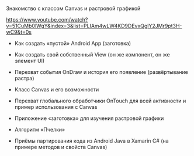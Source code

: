 Знакомство с классом Canvas и растровой графикой 

https://www.youtube.com/watch?v=51CuMb0lWgY&index=3&list=PLIAm4wLW4KD9DEvxQglY2JMr9pt3H-wC9&t=0s

- Как создать «пустой» Android App (заготовка) 

- Как создать свой собственный View (он же компонент, он же элемент UI) 

- Перехват события OnDraw и история его появление (развёртывание растра) 

- Класс Canvas и его возможности 

- Перехват глобального обработчики OnTouch для всей активности и пример использования с Canvas 

- Приложение «заготовка» для изучения растровой графики 

- Алгоритм «Пчелки» 

- Приёмы партирования кода из Android Java в Xamarin C# (на примере методов и свойств Canvas)

